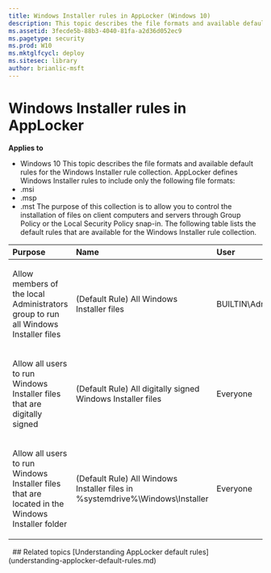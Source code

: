 ```yaml
---
title: Windows Installer rules in AppLocker (Windows 10)
description: This topic describes the file formats and available default rules for the Windows Installer rule collection.
ms.assetid: 3fecde5b-88b3-4040-81fa-a2d36d052ec9
ms.pagetype: security
ms.prod: W10
ms.mktglfcycl: deploy
ms.sitesec: library
author: brianlic-msft
---
```

# Windows Installer rules in AppLocker
**Applies to**
-   Windows 10
This topic describes the file formats and available default rules for the Windows Installer rule collection.
AppLocker defines Windows Installer rules to include only the following file formats:
-   .msi
-   .msp
-   .mst
The purpose of this collection is to allow you to control the installation of files on client computers and servers through Group Policy or the Local Security Policy snap-in. The following table lists the default rules that are available for the Windows Installer rule collection.
<table>
<colgroup>
<col width="25%" />
<col width="25%" />
<col width="25%" />
<col width="25%" />
</colgroup>
<thead>
<tr class="header">
<th align="left">Purpose</th>
<th align="left">Name</th>
<th align="left">User</th>
<th align="left">Rule condition type</th>
</tr>
</thead>
<tbody>
<tr class="odd">
<td align="left"><p>Allow members of the local Administrators group to run all Windows Installer files</p></td>
<td align="left"><p>(Default Rule) All Windows Installer files</p></td>
<td align="left"><p>BUILTIN\Administrators</p></td>
<td align="left"><p>Path: *</p></td>
</tr>
<tr class="even">
<td align="left"><p>Allow all users to run Windows Installer files that are digitally signed</p></td>
<td align="left"><p>(Default Rule) All digitally signed Windows Installer files</p></td>
<td align="left"><p>Everyone</p></td>
<td align="left"><p>Publisher: * (all signed files)</p></td>
</tr>
<tr class="odd">
<td align="left"><p>Allow all users to run Windows Installer files that are located in the Windows Installer folder</p></td>
<td align="left"><p>(Default Rule) All Windows Installer files in %systemdrive%\Windows\Installer</p></td>
<td align="left"><p>Everyone</p></td>
<td align="left"><p>Path: %windir%\Installer\*</p></td>
</tr>
</tbody>
</table>
 
## Related topics
[Understanding AppLocker default rules](understanding-applocker-default-rules.md)
 
 
